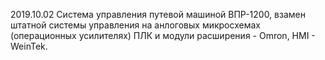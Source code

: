2019.10.02
Система управления путевой машиной ВПР-1200, взамен штатной системы управления на анлоговых микросхемах (операционных усилителях)
ПЛК и модули расширения - Omron, HMI - WeinTek.
